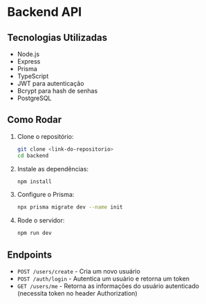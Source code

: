 # Backend API

## Tecnologias Utilizadas

- Node.js
- Express
- Prisma
- TypeScript
- JWT para autenticação
- Bcrypt para hash de senhas
- PostgreSQL

## Como Rodar

1. Clone o repositório:

    ```bash
    git clone <link-do-repositorio>
    cd backend
    ```

2. Instale as dependências:

    ```bash
    npm install
    ```

3. Configure o Prisma:

    ```bash
    npx prisma migrate dev --name init
    ```

4. Rode o servidor:

    ```bash
    npm run dev
    ```

## Endpoints

- `POST /users/create` - Cria um novo usuário
- `POST /auth/login` - Autentica um usuário e retorna um token
- `GET /users/me` - Retorna as informações do usuário autenticado (necessita token no header Authorization)

